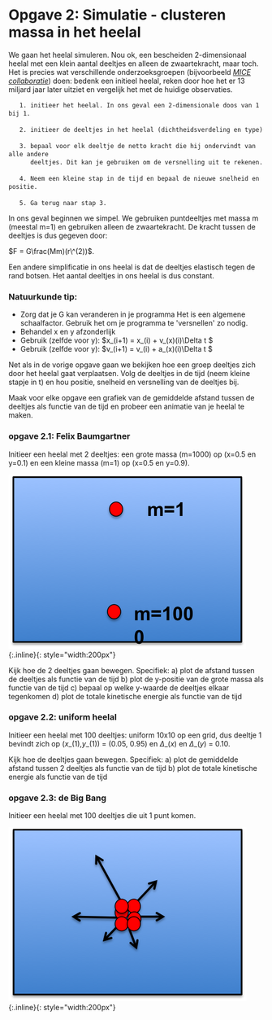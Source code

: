 # Opgave 2: Simulatie - clusteren massa in het heelal

We gaan het heelal simuleren. Nou ok, een bescheiden 2-dimensionaal heelal met een klein 
aantal deeltjes en alleen de zwaartekracht, maar toch. Het is precies wat verschillende 
onderzoeksgroepen (bijvoorbeeld [*MICE collaboratie*](http://maia.ice.cat/mice/)) doen: 
bedenk een initieel heelal, reken door hoe het er 13 miljard jaar later uitziet en 
vergelijk het met de huidige observaties.


       1. initieer het heelal. In ons geval een 2-dimensionale doos van 1 bij 1.
       
       2. initieer de deeltjes in het heelal (dichtheidsverdeling en type) 
       
       3. bepaal voor elk deeltje de netto kracht die hij ondervindt van alle andere 
          deeltjes. Dit kan je gebruiken om de versnelling uit te rekenen.
              
       4. Neem een kleine stap in de tijd en bepaal de nieuwe snelheid en positie.
       
       5. Ga terug naar stap 3.
       

In ons geval beginnen we simpel. We gebruiken puntdeeltjes met massa m (meestal m=1) 
en gebruiken alleen de zwaartekracht. De kracht tussen de deeltjes is dus gegeven door:

$F = G\frac(Mm)(r\^(2))$. 

Een andere simplificatie in ons heelal is dat de deeltjes elastisch tegen de 
rand botsen. Het aantal deeltjes in ons heelal is dus constant.


### Natuurkunde tip:
* Zorg dat je G kan veranderen in je programma
  Het is een algemene schaalfactor. Gebruik het om je programma te 'versnellen' zo nodig.
* Behandel x en y afzonderlijk
* Gebruik (zelfde voor y): $x\_(i+1) = x\_(i) + v\_(x)(i)\Delta t $ 
* Gebruik (zelfde voor y): $v\_(i+1) = v\_(i) + a\_(x)(i)\Delta t $ 

Net als in de vorige opgave gaan we bekijken hoe een groep deeltjes 
zich door het heelal gaat verplaatsen. Volg de deeltjes in de tijd 
(neem kleine stapje in t) en hou positie, snelheid en versnelling 
van de deeltjes bij.

Maak voor elke opgave een grafiek van de gemiddelde afstand tussen de deeltjes 
als functie van de tijd en probeer een animatie van je heelal te maken.

### opgave 2.1: Felix Baumgartner

Initieer een heelal met 2 deeltjes: een grote massa (m=1000) op (x=0.5 en y=0.1) en een kleine massa (m=1) op (x=0.5 en y=0.9).


![HeelalBaumgartner](HeelalBaumgartner.png){:.inline}{: style="width:200px"}

Kijk hoe de 2 deeltjes gaan bewegen. Specifiek:
       a) plot de afstand tussen de deeltjes als functie van de tijd
       b) plot de y-positie van de grote massa als functie van de tijd
       c) bepaal op welke y-waarde de deeltjes elkaar tegenkomen 
       d) plot de totale kinetische energie als functie van de tijd

### opgave 2.2: uniform heelal

Initieer een heelal met 100 deeltjes: uniform 10x10 op een grid, dus deeltje 1 bevindt zich op ($x\_(1)$,$y\_(1)$) = (0.05, 0.95) en $\Delta\_(x)$ en $\Delta\_(y)$ = 0.10. 

Kijk hoe de deeltjes gaan bewegen. Specifiek:
       a) plot de gemiddelde afstand tussen 2 deeltjes als functie van de tijd
       b) plot de totale kinetische energie als functie van de tijd

### opgave 2.3: de Big Bang

Initieer een heelal met 100 deeltjes die uit 1 punt komen.

![HeelalBigBang](HeelalBigBang.png){:.inline}{: style="width:200px"}

